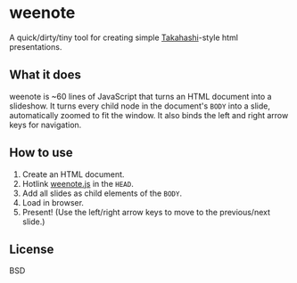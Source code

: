 weenote
=======

A quick/dirty/tiny tool for creating simple [Takahashi](http://en.wikipedia.org/wiki/Takahashi_method)-style html presentations.

What it does
------------

weenote is ~60 lines of JavaScript that turns an HTML document into a slideshow. It turns every child node in the document's `BODY` into a slide, automatically zoomed to fit the window. It also binds the left and right arrow keys for navigation.

How to use
----------

1. Create an HTML document.
2. Hotlink [weenote.js](https://github.com/jed/weenote/blob/master/weenote.js) in the `HEAD`.
3. Add all slides as child elements of the `BODY`.
4. Load in browser.
5. Present! (Use the left/right arrow keys to move to the previous/next slide.)

License
-------

BSD
